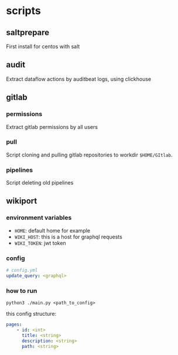 # scripts

## saltprepare

First install for centos with salt

## audit

Extract dataflow actions by auditbeat logs, using clickhouse

## gitlab

### permissions

Extract gitlab permissions by all users

### pull

Script cloning and pulling gitlab repositories to workdir `$HOME/GItlab`.

### pipelines

Script deleting old pipelines

## wikiport

### environment variables

- `HOME`: default home for example
- `WIKI_HOST`: this is a host for graphql requests
- `WIKI_TOKEN`: jwt token

### config

```yaml
# config.yml
update_query: <graphql>
```

### how to run

`python3 ./main.py <path_to_config>`

this config structure:
```yaml
pages:
    - id: <int>
      title: <string>
      description: <string>
      path: <string>
```
